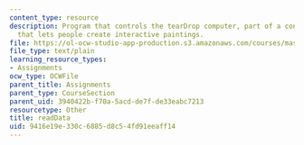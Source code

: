 ```yaml
---
content_type: resource
description: Program that controls the tearDrop computer, part of a construction kit
  that lets people create interactive paintings.
file: https://ol-ocw-studio-app-production.s3.amazonaws.com/courses/mas-714j-technologies-for-creative-learning-fall-2009/9416e19e330c6885d8c54fd91eeaff14_readData.txt
file_type: text/plain
learning_resource_types:
- Assignments
ocw_type: OCWFile
parent_title: Assignments
parent_type: CourseSection
parent_uid: 3940422b-f70a-5acd-de7f-de33eabc7213
resourcetype: Other
title: readData
uid: 9416e19e-330c-6885-d8c5-4fd91eeaff14
---
```

